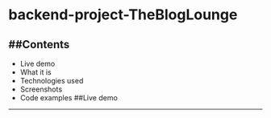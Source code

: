 # backend-project-TheBlogLounge

##Contents
--- 
  * Live demo
  * What it is
  * Technologies used
  * Screenshots
  * Code examples 
##Live demo
---
